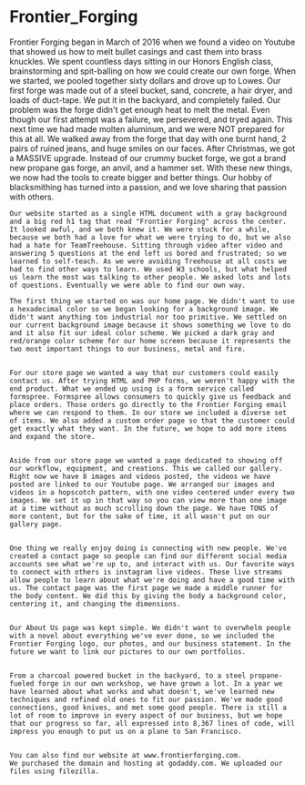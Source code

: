 # Frontier_Forging
  Frontier Forging began in March of 2016 when we found a video on Youtube that showed us how to melt bullet casings and cast them into brass knuckles. We spent countless days sitting in our Honors English class, brainstorming and spit-balling on how we could create our own forge. When we started, we pooled together sixty dollars and drove up to Lowes. Our first forge was made out of a steel bucket, sand, concrete,  a hair dryer, and loads of duct-tape. We put it in the backyard, and completely failed. Our problem was the forge didn't get enough heat to melt the metal. Even though our first attempt was a failure, we persevered, and tryed again. This next time we had made molten aluminum, and we were NOT prepared for this at all. We walked away from the forge that day with one burnt hand, 2 pairs of ruined jeans, and huge smiles on our faces. After Christmas, we got a MASSIVE upgrade. Instead of our crummy bucket forge, we got a brand new propane gas forge, an anvil, and a hammer set. With these new things, we now had the tools to create bigger and better things. Our hobby of blacksmithing has turned into a passion, and we love sharing that passion with others.
    
    Our website started as a single HTML document with a gray background and a big red h1 tag that read "Frontier Forging" across the center. It looked awful, and we both knew it. We were stuck for a while, because we both had a love for what we were trying to do, but we also had a hate for TeamTreehouse. Sitting through video after video and answering 5 questions at the end left us bored and frustrated; so we learned to self-teach. As we were avoiding Treehouse at all costs we had to find other ways to learn. We used W3 schools, but what helped us learn the most was talking to other people. We asked lots and lots of questions. Eventually we were able to find our own way.
    
    The first thing we started on was our home page. We didn't want to use a hexadecimal color so we began looking for a background image. We didn't want anything too industrial nor too primitive. We settled on our current background image because it shows something we love to do and it also fit our ideal color scheme. We picked a dark gray and red/orange color scheme for our home screen because it represents the two most important things to our business, metal and fire. 
    
    
    For our store page we wanted a way that our customers could easily contact us. After trying HTML and PHP forms, we weren't happy with the end product. What we ended up using is a form service called formspree. Formspree allows consumers to quickly give us feedback and place orders. Those orders go directly to the Frontier Forging email where we can respond to them. In our store we included a diverse set of items. We also added a custom order page so that the customer could get exactly what they want. In the future, we hope to add more items and expand the store.
    
    
    Aside from our store page we wanted a page dedicated to showing off our workflow, equipment, and creations. This we called our gallery. Right now we have 8 images and videos posted, the videos we have posted are linked to our Youtube page. We arranged our images and videos in a hopscotch pattern, with one video centered under every two images. We set it up in that way so you can view more than one image at a time without as much scrolling down the page. We have TONS of more content, but for the sake of time, it all wasn't put on our gallery page. 
    
    
    One thing we really enjoy doing is connecting with new people. We've created a contact page so people can find our different social media accounts see what we're up to, and interact with us. Our favorite ways to connect with others is instagram live videos. These live streams allow people to learn about what we're doing and have a good time with us. The contact page was the first page we made a middle runner for the body content. We did this by giving the body a background color, centering it, and changing the dimensions.
    
    
    Our About Us page was kept simple. We didn't want to overwhelm people with a novel about everything we've ever done, so we included the Frontier Forging logo, our photos, and our business statement. In the future we want to link our pictures to our own portfolios. 
    
    
    From a charcoal powered bucket in the backyard, to a steel propane-fueled forge in our own workshop, we have grown a lot. In a year we have learned about what works and what doesn't, we've learned new techniques and refined old ones to fit our passion. We've made good connections, good knives, and met some good people. There is still a lot of room to improve in every aspect of our business, but we hope that our progress so far, all expressed into 8,367 lines of code, will impress you enough to put us on a plane to San Francisco. 
    
    
    You can also find our website at www.frontierforging.com.
    We purchased the domain and hosting at godaddy.com. We uploaded our files using filezilla.  
